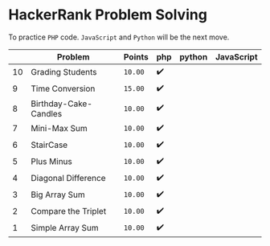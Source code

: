 # HackerRank Problem Solving

To practice `PHP` code. `JavaScript` and `Python` will be the next move.

|   | Problem | Points | php | python | JavaScript |
|---|---|---|---|---|---|
| 10 | Grading Students | `10.00` | :heavy_check_mark: | | |
| 9 | Time Conversion | `15.00` | :heavy_check_mark: | | |
| 8 | Birthday-Cake-Candles | `10.00` | :heavy_check_mark: | | |
| 7 | Mini-Max Sum | `10.00` | :heavy_check_mark: | | |
| 6 | StairCase | `10.00` | :heavy_check_mark: | | |
| 5 | Plus Minus | `10.00` | :heavy_check_mark: | | |
| 4 | Diagonal Difference | `10.00` | :heavy_check_mark: | | |
| 3 | Big Array Sum | `10.00` | :heavy_check_mark: | | |
| 2 | Compare the Triplet | `10.00` | :heavy_check_mark: | | |
| 1 | Simple Array Sum | `10.00` | :heavy_check_mark: | | |
